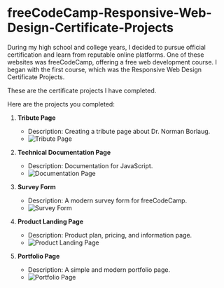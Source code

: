 # freeCodeCamp-Responsive-Web-Design-Certificate-Projects

During my high school and college years, I decided to pursue official certification and learn from reputable online platforms. One of these websites was freeCodeCamp, offering a free web development course. I began with the first course, which was the Responsive Web Design Certificate Projects.

These are the certificate projects I have completed.

Here are the projects you completed:

1. **Tribute Page**
   - Description: Creating a tribute page about Dr. Norman Borlaug.
   - ![Tribute Page](https://github.com/AhmadYasi/freeCodeCamp-Responsive-Web-Design-Certificate-Projects/assets/130148111/4b119cdd-5173-4cf6-802f-bde2ae4bc694)

2. **Technical Documentation Page**
   - Description: Documentation for JavaScript.
   - ![Documentation Page](https://github.com/AhmadYasi/freeCodeCamp-Responsive-Web-Design-Certificate-Projects/assets/130148111/f72b559c-c7d2-4478-82e8-8da362065971)

3. **Survey Form**
   - Description: A modern survey form for freeCodeCamp.
   - ![Survey Form](https://github.com/AhmadYasi/freeCodeCamp-Responsive-Web-Design-Certificate-Projects/assets/130148111/9815080a-9a30-48ec-a5da-0b52e30a6eaa)

4. **Product Landing Page**
   - Description: Product plan, pricing, and information page.
   - ![Product Landing Page](https://github.com/AhmadYasi/freeCodeCamp-Responsive-Web-Design-Certificate-Projects/assets/130148111/a2ece481-d2a5-4d1e-97c2-b527ac4371f0)

5. **Portfolio Page**
   - Description: A simple and modern portfolio page.
   - ![Portfolio Page](https://github.com/AhmadYasi/freeCodeCamp-Responsive-Web-Design-Certificate-Projects/assets/130148111/fd666550-c4ca-4ee0-b866-ab8a0ccb4bf6)
